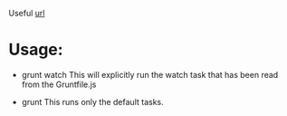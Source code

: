 Useful [url](https://24ways.org/2013/grunt-is-not-weird-and-hard/)

Usage:
=======

* grunt watch
This will explicitly run the watch task that has been read from the Gruntfile.js

* grunt
This runs only the default tasks.